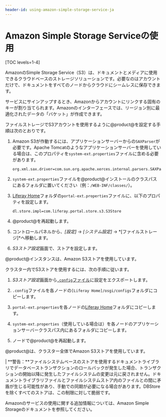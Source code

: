 ```yaml
---
header-id: using-amazon-simple-storage-service-ja
---
```


# Amazon Simple Storage Serviceの使用

[TOC levels=1-4]

AmazonのSimple Storage Service（S3）は、ドキュメントとメディアに使用できるクラウドベースのストレージソリューションです。必要なのはアカウントだけで、ドキュメントをすべてのノードからクラウドにシームレスに保存できます。

サービスにサインアップするとき、Amazonからアカウントにリンクする固有のキーが割り当てられます。Amazonのインターフェースでは、リージョン別に最適化されたデータの「バケット」が作成できます。

ファイルストレージでS3アカウントを使用するように@product@を設定する手順は次のとおりです。

1. Amazon S3が作動するには、アプリケーションサーバーからの`SAXParser`が必要です。Apache Tomcatのようなアプリケーションサーバーを使用している場合は、このプロパティを`system-ext.properties`ファイルに含める必要があります。

       org.xml.sax.driver=com.sun.org.apache.xerces.internal.parsers.SAXParser
   
2. `system-ext.properties`ファイルを@product@インストールのクラスパスにあるフォルダに置いてください（例：`/WEB-INF/classes/`）。

3. [Liferay Home](/discover/deployment/-/knowledge_base/7-1/installing-liferay-ja#liferay-home)フォルダの`portal-ext.properties`ファイルに、以下のプロパティを設定します。

       dl.store.impl=com.liferay.portal.store.s3.S3Store
   
4. @product@を再起動します。

5. コントロールパネルから、*[設定]* → *[システム設定]* → *[ファイルストレージ]*へ移動します。

6. *S3ストア設定*画面で、ストアを設定します。

@product@インスタンスは、Amazon S3ストアを使用しています。

クラスター内でS3ストアを使用するには、次の手順に従います。

1. *S3ストア設定*画面から[`.config`ファイル](/discover/portal/-/knowledge_base/7-1/understanding-system-configuration-files)に設定をエクスポートします。

2. `.config`ファイルを各ノードの`[Liferay Home]/osgi/configs`フォルダにコピーします。

3. `portal-ext.properties`を各ノードの[Liferay Home](/discover/deployment/-/knowledge_base/7-1/installing-liferay-ja#liferay-home)フォルダにコピーします。

4. `system-ext.properties`（使用している場合は）を各ノードのアプリケーションサーバークラスパス内にあるフォルダにコピーします。

5. ノードで@product@を再起動します。

@product@は、クラスター全体でAmazon S3ストアを使用しています。

| **警告：**ファイルシステムベースのストアを使用するドキュメントライブラリでデータベーストランザクションのロールバックが発生した場合、トランザクションの開始以降に発生したファイルシステムの変更は元に戻されません。ドキュメントライブラリファイルとファイルシステムストア内のファイルとの間に矛盾が生じる可能性があり、手動での同期が必要になる場合があります。DBStoreを除くすべてのストアは、この制限に対して脆弱です。

Amazonのサービスの使用に関する追加情報については、Amazon Simple Storageのドキュメントを参照してください。
